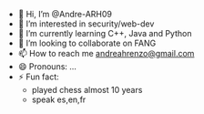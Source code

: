- 👋 Hi, I’m @Andre-ARH09
- 👀 I’m interested in security/web-dev
- 🌱 I’m currently learning C++, Java and Python
- 💞️ I’m looking to collaborate on FANG
- 📫 How to reach me andreahrenzo@gmail.com
- 😄 Pronouns: ...
- ⚡ Fun fact:
  - played chess almost 10 years
  - speak es,en,fr

<!---
Andre-ARH09/Andre-ARH09 is a ✨ special ✨ repository because its `README.md` (this file) appears on your GitHub profile.
You can click the Preview link to take a look at your changes.
--->
